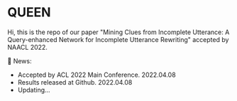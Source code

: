 # QUEEN

Hi, this is the repo of our paper "Mining Clues from Incomplete Utterance: A Query-enhanced Network for Incomplete Utterance Rewriting" accepted by NAACL 2022.

:paw_prints: News:

- Accepted by ACL 2022 Main Conference. 2022.04.08
- Results released at Github. 2022.04.08
- Updating...

